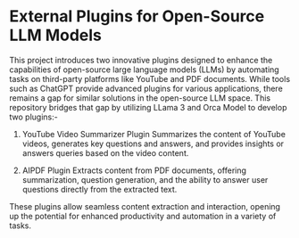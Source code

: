# External Plugins for Open-Source LLM Models

This project introduces two innovative plugins designed to enhance the capabilities of open-source large language models (LLMs) by automating tasks on third-party platforms like YouTube and PDF documents. While tools such as ChatGPT provide advanced plugins for various applications, there remains a gap for similar solutions in the open-source LLM space. This repository bridges that gap by utilizing LLama 3 and Orca Model to develop two plugins:-

1. YouTube Video Summarizer Plugin
Summarizes the content of YouTube videos, generates key questions and answers, and provides insights or answers queries based on the video content.

2. AIPDF Plugin
Extracts content from PDF documents, offering summarization, question generation, and the ability to answer user questions directly from the extracted text.

These plugins allow seamless content extraction and interaction, opening up the potential for enhanced productivity and automation in a variety of tasks.
